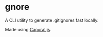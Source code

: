 # gnore

A CLI utility to generate .gitignores fast locally.

Made using [Caporal.js](https://github.com/mattallty/Caporal.js).
